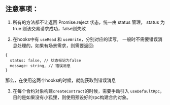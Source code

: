 ## 注意事项：
1. 所有的方法都不让返回 Promise.reject 状态，统一由 status 管理，
status 为 true 则该交易请求成功，false则失败

2. 在hooks中有 ```useRead``` 和 ```useWrite```，分别对应的读写，
一般时不需要错误消息处理的，如果有场景需求，则需要返回:
```
{
  status: false, // 状态标记为false
  message: string, // 错误消息
}
```
那么，在使用这两个hooks的时候，就能获取到错误消息

3. 在每个合约对象构建```createContract```的时候，需要手动引入 ```useDefaultRpc```，目的是如果没有小狐狸，则使用预设好的rpc构建合约对象。
